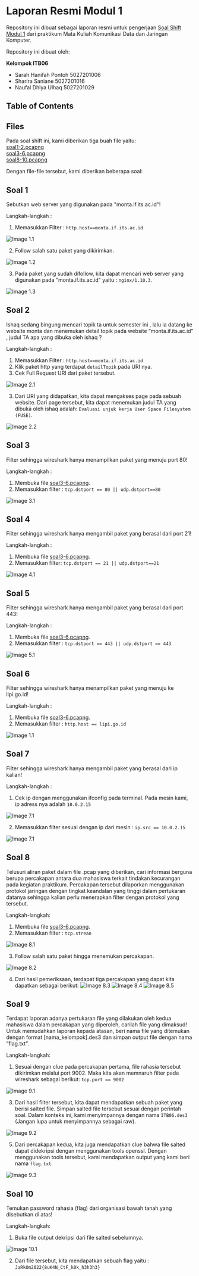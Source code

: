 # Laporan Resmi Modul 1
Repository ini dibuat sebagai laporan resmi untuk pengerjaan [Soal Shift Modul 1](https://docs.google.com/document/d/1e5fXdleV59vFthVeK0O5WfmuOYV6xi6WkpHsZEiBofE/edit) dari praktikum Mata Kuliah Komunikasi Data dan Jaringan Komputer.

Repository ini dibuat oleh:  

**Kelompok ITB06**
- Sarah Hanifah Pontoh	5027201006
- Sharira Saniane 	5027201016
- Naufal Dhiya Ulhaq 	5027201029


## Table of Contents

## Files
Pada soal shift ini, kami diberikan tiga buah file yaitu:  
[soal1-2.pcapng](https://drive.google.com/file/d/1ys_8z-ggXnAFC9Pztaw_2MDpf1QfKUZX/view?usp=sharing)    
[soal3-6.pcapng](https://drive.google.com/file/d/1T-8AzH97Z6xmWpKk7ptwIIIOzWnXq6ij/view?usp=sharing)  
[soal8-10.pcapng](https://drive.google.com/file/d/1auVHDMKHhpbDLwRyN_cmPW7x4sL-a_fy/view?usp=sharing)  

Dengan file-file tersebut, kami diberikan beberapa soal:

## Soal 1
Sebutkan web server yang digunakan pada "monta.if.its.ac.id"!  
  
Langkah-langkah : 
1. Memasukkan Filter : `http.host==monta.if.its.ac.id`

![Image 1.1](Photos/1.1.png)

2. Follow salah satu paket yang dikirimkan.

![Image 1.2](Photos/1.2.png)

3. Pada paket yang sudah difollow, kita dapat mencari web server yang digunakan pada "monta.if.its.ac.id" yaitu : `nginx/1.10.3`.

![Image 1.3](Photos/1.3.png)

## Soal 2
Ishaq sedang bingung mencari topik ta untuk semester ini , lalu ia datang ke website monta dan menemukan detail topik pada website “monta.if.its.ac.id” , judul TA apa yang dibuka oleh ishaq ?  

Langkah-langkah : 
1. Memasukkan Filter : `http.host==monta.if.its.ac.id`
2. Klik paket http yang terdapat `detailTopik` pada URI nya.
3. Cek Full Request URI dari paket tersebut.

![Image 2.1](Photos/2.1.png)

3. Dari URI yang didapatkan, kita dapat mengakses page pada sebuah website. Dari page tersebut, kita dapat menemukan judul TA yang dibuka oleh ishaq adalah: `Evaluasi unjuk kerja User Space Filesystem (FUSE)`.

![Image 2.2](Photos/2.2.png)

## Soal 3
Filter sehingga wireshark hanya menampilkan paket yang menuju port 80!  

Langkah-langkah :  
1. Membuka file [soal3-6.pcapng](https://drive.google.com/file/d/1T-8AzH97Z6xmWpKk7ptwIIIOzWnXq6ij/view?usp=sharing).
2. Memasukkan filter : `tcp.dstport == 80 || udp.dstport==80`

![Image 3.1](Photos/3.1.png)

## Soal 4
Filter sehingga wireshark hanya mengambil paket yang berasal dari port 21!  

Langkah-langkah : 
1. Membuka file [soal3-6.pcapng](https://drive.google.com/file/d/1T-8AzH97Z6xmWpKk7ptwIIIOzWnXq6ij/view?usp=sharing).
2. Memasukkan filter: `tcp.dstport == 21 || udp.dstport==21`

![Image 4.1](Photos/4.1.png)

## Soal 5
Filter sehingga wireshark hanya mengambil paket yang berasal dari port 443!  

Langkah-langkah : 
1. Membuka file [soal3-6.pcapng](https://drive.google.com/file/d/1T-8AzH97Z6xmWpKk7ptwIIIOzWnXq6ij/view?usp=sharing).
2. Memasukkan filter :  `tcp.dstport == 443 || udp.dstport == 443`

![Image 5.1](Photos/5.1.png)

## Soal 6
Filter sehingga wireshark hanya menampilkan paket yang menuju ke lipi.go.id!  

Langkah-langkah : 
1. Membuka file [soal3-6.pcapng](https://drive.google.com/file/d/1T-8AzH97Z6xmWpKk7ptwIIIOzWnXq6ij/view?usp=sharing).
2.  Memasukkan filter :  `http.host == lipi.go.id`

![Image 1.1](Photos/1.1.png)

## Soal 7
Filter sehingga wireshark hanya mengambil paket yang berasal dari ip kalian!

Langkah-langkah : 
1. Cek ip dengan menggunakan ifconfig pada terminal. Pada mesin kami, ip adress nya adalah `10.0.2.15`

![Image 7.1](Photos/7.1.png)

2. Memasukkan filter sesuai dengan ip dari mesin : `ip.src == 10.0.2.15`

![Image 7.1](Photos/7.2.png)

## Soal 8
Telusuri aliran paket dalam file .pcap yang diberikan, cari informasi berguna berupa percakapan antara dua mahasiswa terkait tindakan kecurangan pada kegiatan praktikum. Percakapan tersebut dilaporkan menggunakan protokol jaringan dengan tingkat keandalan yang tinggi dalam pertukaran datanya sehingga kalian perlu menerapkan filter dengan protokol yang tersebut.  

Langkah-langkah:
1. Membuka file [soal3-6.pcapng](https://drive.google.com/file/d/1T-8AzH97Z6xmWpKk7ptwIIIOzWnXq6ij/view?usp=sharing).
2. Memasukkan filter : `tcp.strean`

![Image 8.1](Photos/8.1.png)

3. Follow salah satu paket hingga menemukan percakapan.

![Image 8.2](Photos/8.2.png)

4. Dari hasil pemeriksaan, terdapat tiga percakapan yang dapat kita dapatkan sebagai berikut:
![Image 8.3](Photos/8.3.png)
![Image 8.4](Photos/8.4.png)
![Image 8.5](Photos/8.5.png)

## Soal 9
Terdapat laporan adanya pertukaran file yang dilakukan oleh kedua mahasiswa dalam percakapan yang diperoleh, carilah file yang dimaksud! Untuk memudahkan laporan kepada atasan, beri nama file yang ditemukan dengan format [nama_kelompok].des3 dan simpan output file dengan nama “flag.txt”.

Langkah-langkah:
1. Sesuai dengan clue pada percakapan pertama, file rahasia tersebut dikirimkan melalui port 9002. Maka kita akan memnaruh filter pada wireshark sebagai berikut: `tcp.port == 9002`

![Image 9.1](Photos/9.1.png)

3. Dari hasil filter tersebut, kita dapat mendapatkan sebuah paket yang berisi salted file. Simpan salted file tersebut sesuai dengan perintah soal. Dalam konteks ini, kami menyimpannya dengan nama `ITB06.des3` (Jangan lupa untuk menyimpannya sebagai raw).

![Image 9.2](Photos/9.2.png)

5. Dari percakapan kedua, kita juga mendapatkan clue bahwa file salted dapat didekripsi dengan menggunakan tools openssl. Dengan menggunakan tools tersebut, kami mendapatkan output yang kami beri nama `flag.txt`.

![Image 9.3](Photos/9.3.png)


## Soal 10
Temukan password rahasia (flag) dari organisasi bawah tanah yang disebutkan di atas!

Langkah-langkah:
1. Buka file output dekripsi dari file salted sebelumnya.

![Image 10.1](Photos/10.1.png)

2. Dari file tersebut, kita mendapatkan sebuah flag yaitu : `JaRkOm2022{8uK4N_CtF_k0k_h3h3h3}`
